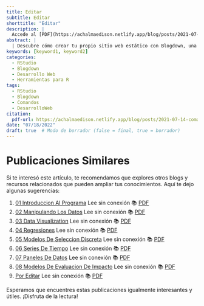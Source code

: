 ```yaml
---
title: Editar
subtitle: Editar
shorttitle: "Editar"
description: |
  Accede al [PDF](https://achalmaedison.netlify.app/blog/posts/2021-07-14-comandos-blogdown/index.pdf) completo aquí.
abstract: |
  | Descubre cómo crear tu propio sitio web estático con Blogdown, una herramienta poderosa que combina R Markdown y Hugo. Aprende a usar comandos sencillos para personalizar, construir y alojar tu sitio web de manera fácil y rápida. ¡Comienza tu proyecto web hoy mismo!
keywords: [keyword1, keyword2]
categories:
  - RStudio
  - Blogdown
  - Desarrollo Web
  - Herramientas para R
tags:
  - RStudio
  - Blogdown
  - Comandos
  - DesarrolloWeb
citation:
  pdf-url: https://achalmaedison.netlify.app/blog/posts/2021-07-14-comandos-blogdown/index.pdf
date: "07/18/2022"
draft: true  # Modo de borrador (false = final, true = borrador)
---
```





# Publicaciones Similares

Si te interesó este artículo, te recomendamos que explores otros blogs y recursos relacionados que pueden ampliar tus conocimientos. Aquí te dejo algunas sugerencias:


1. [01 Introduccion Al Programa](https://achalmaedison.netlify.app/programacion-software/stata/2022-05-30-01-introduccion-al-programa) Lee sin conexión 📚 [PDF](https://achalmaedison.netlify.app/programacion-software/stata/2022-05-30-01-introduccion-al-programa/index.pdf)
2. [02 Manipulando Los Datos](https://achalmaedison.netlify.app/programacion-software/stata/2022-06-06-02-manipulando-los-datos) Lee sin conexión 📚 [PDF](https://achalmaedison.netlify.app/programacion-software/stata/2022-06-06-02-manipulando-los-datos/index.pdf)
3. [03 Data Visualization](https://achalmaedison.netlify.app/programacion-software/stata/2022-06-13-03-data-visualization) Lee sin conexión 📚 [PDF](https://achalmaedison.netlify.app/programacion-software/stata/2022-06-13-03-data-visualization/index.pdf)
4. [04 Regresiones](https://achalmaedison.netlify.app/programacion-software/stata/2022-06-20-04-regresiones) Lee sin conexión 📚 [PDF](https://achalmaedison.netlify.app/programacion-software/stata/2022-06-20-04-regresiones/index.pdf)
5. [05 Modelos De Seleccion Discreta](https://achalmaedison.netlify.app/programacion-software/stata/2022-06-27-05-modelos-de-seleccion-discreta) Lee sin conexión 📚 [PDF](https://achalmaedison.netlify.app/programacion-software/stata/2022-06-27-05-modelos-de-seleccion-discreta/index.pdf)
6. [06 Series De Tiempo](https://achalmaedison.netlify.app/programacion-software/stata/2022-07-04-06-series-de-tiempo) Lee sin conexión 📚 [PDF](https://achalmaedison.netlify.app/programacion-software/stata/2022-07-04-06-series-de-tiempo/index.pdf)
7. [07 Paneles De Datos](https://achalmaedison.netlify.app/programacion-software/stata/2022-07-11-07-paneles-de-datos) Lee sin conexión 📚 [PDF](https://achalmaedison.netlify.app/programacion-software/stata/2022-07-11-07-paneles-de-datos/index.pdf)
8. [08 Modelos De Evaluacion De Impacto](https://achalmaedison.netlify.app/programacion-software/stata/2022-07-18-08-modelos-de-evaluacion-de-impacto) Lee sin conexión 📚 [PDF](https://achalmaedison.netlify.app/programacion-software/stata/2022-07-18-08-modelos-de-evaluacion-de-impacto/index.pdf)
9. [Por Editar](https://achalmaedison.netlify.app/programacion-software/stata/2024-03-31-por-editar) Lee sin conexión 📚 [PDF](https://achalmaedison.netlify.app/programacion-software/stata/2024-03-31-por-editar/index.pdf)


Esperamos que encuentres estas publicaciones igualmente interesantes y útiles. ¡Disfruta de la lectura!

